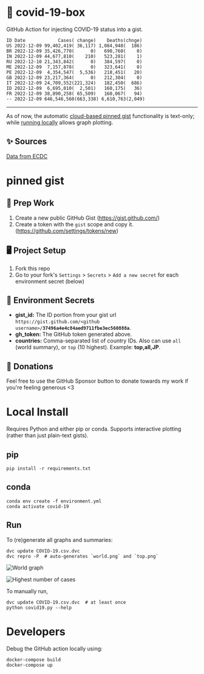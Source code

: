 # 🏥 covid-19-box

GitHub Action for injecting COVID-19 status into a gist.

```
ID Date            Cases( change)    Deaths(chnge)
US 2022-12-09 99,402,419( 36,117) 1,084,948(  186)
BR 2022-12-09 35,426,770(      0)   690,760(    0)
IN 2022-12-09 44,677,810(    210)   523,281(    1)
RU 2022-12-10 21,343,842(      0)   384,597(    0)
ME 2022-12-09  7,157,878(      0)   323,641(    0)
PE 2022-12-09  4,354,547(  5,536)   218,451(   20)
GB 2022-12-09 23,217,364(      0)   212,304(    0)
IT 2022-12-09 24,709,552(221,324)   182,450(  686)
ID 2022-12-09  6,695,010(  2,501)   160,175(   36)
FR 2022-12-09 38,890,258( 65,509)   160,067(   94)
-- 2022-12-09 646,546,560(663,338) 6,610,763(2,049)
```

---

As of now, the automatic [cloud-based pinned gist](#pinned-gist) functionality is text-only;
while [running locally](#local-install) allows graph plotting.

## ✨ Sources

[Data from ECDC](https://www.ecdc.europa.eu/en/publications-data/download-todays-data-geographic-distribution-covid-19-cases-worldwide)

# pinned gist

## 🎒 Prep Work
1. Create a new public GitHub Gist (https://gist.github.com/)
1. Create a token with the `gist` scope and copy it. (https://github.com/settings/tokens/new)

## 🖥 Project Setup
1. Fork this repo
1. Go to your fork's `Settings` > `Secrets` > `Add a new secret` for each environment secret (below)

## 🤫 Environment Secrets
- **gist_id:** The ID portion from your gist url `https://gist.github.com/<github username>/`**`37496a4e4c84aed9711fbe3ec560888a`**.
- **gh_token:** The GitHub token generated above.
- **countries:** Comma-separated list of country IDs. Also can use `all` (world summary), or `top` (10 highest). Example: **top,all,JP**.

## 💸 Donations

Feel free to use the GitHub Sponsor button to donate towards my work if you're feeling generous <3

# Local Install

Requires Python and either pip or conda. Supports interactive plotting (rather than just plain-text gists).

## pip

```
pip install -r requirements.txt
```

## conda

```
conda env create -f environment.yml
conda activate covid-19
```

## Run

To (re)generate all graphs and summaries:

```
dvc update COVID-19.csv.dvc
dvc repro -P  # auto-generates `world.png` and `top.png`
```

![World graph](world.png)

![Highest number of cases](top.png)

To manually run,

```
dvc update COVID-19.csv.dvc  # at least once
python covid19.py --help
```

# Developers

Debug the GitHub action locally using:

```
docker-compose build
docker-compose up
```
